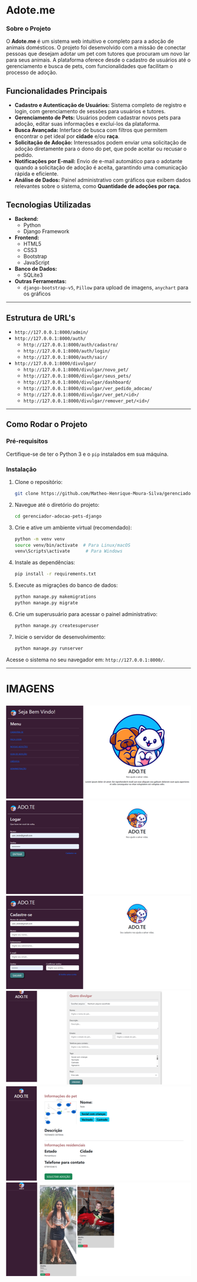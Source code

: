 # Adote.me

### Sobre o Projeto

O **Adote.me** é um sistema web intuitivo e completo para a adoção de animais domésticos. O projeto foi desenvolvido com a missão de conectar pessoas que desejam adotar um pet com tutores que procuram um novo lar para seus animais. A plataforma oferece desde o cadastro de usuários até o gerenciamento e busca de pets, com funcionalidades que facilitam o processo de adoção.

## Funcionalidades Principais

  - **Cadastro e Autenticação de Usuários:** Sistema completo de registro e login, com gerenciamento de sessões para usuários e tutores.
  - **Gerenciamento de Pets:** Usuários podem cadastrar novos pets para adoção, editar suas informações e excluí-los da plataforma.
  - **Busca Avançada:** Interface de busca com filtros que permitem encontrar o pet ideal por **cidade** e/ou **raça**.
  - **Solicitação de Adoção:** Interessados podem enviar uma solicitação de adoção diretamente para o dono do pet, que pode aceitar ou recusar o pedido.
  - **Notificações por E-mail:** Envio de e-mail automático para o adotante quando a solicitação de adoção é aceita, garantindo uma comunicação rápida e eficiente.
  - **Análise de Dados:** Painel administrativo com gráficos que exibem dados relevantes sobre o sistema, como **Quantidade de adoções por raça**.

## Tecnologias Utilizadas

  - **Backend:**
      - Python
      - Django Framework
  - **Frontend:**
      - HTML5
      - CSS3
      - Bootstrap
      - JavaScript
  - **Banco de Dados:**
      - SQLite3
  - **Outras Ferramentas:**
      - `django-bootstrap-v5`, `Pillow` para upload de imagens, `anychart` para os gráficos
-----
## Estrutura de URL's
- `http://127.0.0.1:8000/admin/`
- `http://127.0.0.1:8000/auth/`
  - `http://127.0.0.1:8000/auth/cadastro/`
  - `http://127.0.0.1:8000/auth/login/`
  - `http://127.0.0.1:8000/auth/sair/`
- `http://127.0.0.1:8000/divulgar/`
  - `http://127.0.0.1:8000/divulgar/novo_pet/`
  - `http://127.0.0.1:8000/divulgar/seus_pets/`
  - `http://127.0.0.1:8000/divulgar/dashboard/`
  - `http://127.0.0.1:8000/divulgar/ver_pedido_adocao/`
  - `http://127.0.0.1:8000/divulgar/ver_pet/<id>/`
  - `http://127.0.0.1:8000/divulgar/remover_pet/<id>/`
-----
## Como Rodar o Projeto

### Pré-requisitos

Certifique-se de ter o Python 3 e o `pip` instalados em sua máquina.

### Instalação

1.  Clone o repositório:

    ```bash
    git clone https://github.com/Matheo-Henrique-Moura-Silva/gerenciador-adocao-pets-django.git
    ```

2.  Navegue até o diretório do projeto:

    ```bash
    cd gerenciador-adocao-pets-django
    ```

3.  Crie e ative um ambiente virtual (recomendado):

    ```bash
    python -m venv venv
    source venv/bin/activate  # Para Linux/macOS
    venv\Scripts\activate      # Para Windows
    ```

4.  Instale as dependências:

    ```bash
    pip install -r requirements.txt
    ```

5.  Execute as migrações do banco de dados:

    ```bash
    python manage.py makemigrations
    python manage.py migrate
    ```

6.  Crie um superusuário para acessar o painel administrativo:

    ```bash
    python manage.py createsuperuser
    ```

7.  Inicie o servidor de desenvolvimento:

    ```bash
    python manage.py runserver
    ```

Acesse o sistema no seu navegador em: `http://127.0.0.1:8000/`.

-----
# IMAGENS
![Tela inicial do sistema](screenshots/Captura-de-tela-2025-09-17-231956.png)
![Login no sistema](screenshots/Captura-de-tela-2025-09-17-230817.png)
![Cadastro no sistema](screenshots/Captura-de-tela-2025-09-17-231136.png)
![Divulgar PET no sistema](screenshots/Captura-de-tela-2025-09-17-231314.png)
![Ver PET no sistema](screenshots/Captura-de-tela-2025-09-17-231613.png)
![Pagina de VER PEDIDO DE ADOCAO no sistema](screenshots/Captura-de-tela-2025-09-17-234616.png)
-----
